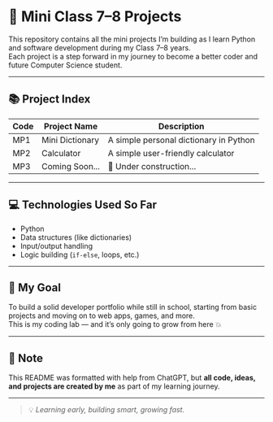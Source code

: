 # 🧠 Mini Class 7–8 Projects

This repository contains all the mini projects I’m building as I learn Python and software development during my Class 7–8 years.  
Each project is a step forward in my journey to become a better coder and future Computer Science student.

---

## 📚 Project Index

| Code  | Project Name        | Description                                  |
|-------|---------------------|----------------------------------------------|
| MP1   | Mini Dictionary     | A simple personal dictionary in Python       |
| MP2   | Calculator          | A simple user-friendly calculator            |
| MP3   | Coming Soon...      | 🚧 Under construction...                     |

---

## 💻 Technologies Used So Far

- Python
- Data structures (like dictionaries)
- Input/output handling
- Logic building (`if-else`, loops, etc.)

---

## 🎯 My Goal

To build a solid developer portfolio while still in school, starting from basic projects and moving on to web apps, games, and more.  
This is my coding lab — and it’s only going to grow from here 💥

---

## 📎 Note

This README was formatted with help from ChatGPT, but **all code, ideas, and projects are created by me** as part of my learning journey.

---
> 💡 *Learning early, building smart, growing fast.*
